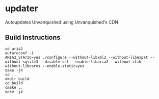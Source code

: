 # updater
Autoupdates Unvanquished using Unvanquished's CDN

## Build Instructions
```
cd aria2
autoreconf -i
ARIA2_STATIC=yes ./configure --without-libxml2 --without-libexpat --without-sqlite3 --disable-ssl --enable-libaria2 --without-zlib --without-libcares --enable-static=yes
make -j4
cd ..
mkdir build
cd build
cmake ..
make -j4
```
